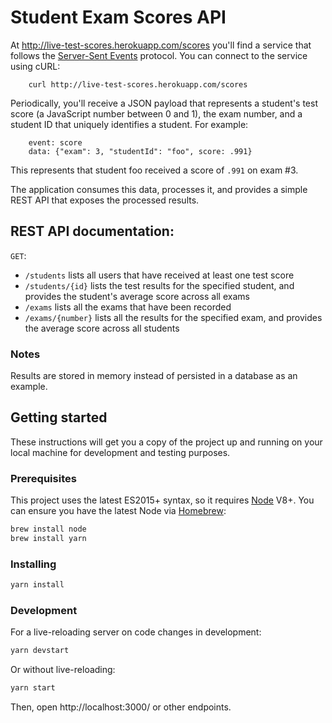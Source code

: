 # Student Exam Scores API

At http://live-test-scores.herokuapp.com/scores you'll find a service that follows the [Server-Sent Events](https://html.spec.whatwg.org/multipage/server-sent-events.html) protocol. You can connect to the service using cURL:

        curl http://live-test-scores.herokuapp.com/scores

Periodically, you'll receive a JSON payload that represents a student's test score (a JavaScript number between 0 and 1), the exam number, and a student ID that uniquely identifies a student. For example:


        event: score
        data: {"exam": 3, "studentId": "foo", score: .991}

This represents that student foo received a score of `.991` on exam #3.

The application consumes this data, processes it, and provides a simple REST API that exposes the processed results.

## REST API documentation:

`GET`:
   * `/students` lists all users that have received at least one test score
   * `/students/{id}` lists the test results for the specified student, and provides the student's average score across all exams
   * `/exams` lists all the exams that have been recorded
   * `/exams/{number}` lists all the results for the specified exam, and provides the average score across all students

### Notes

Results are stored in memory instead of persisted in a database as an example.

## Getting started

These instructions will get you a copy of the project up and running on your local machine for development and testing purposes.

### Prerequisites

This project uses the latest ES2015+ syntax, so it requires [Node](https://nodejs.org/) V8+. You can ensure you have the latest Node via [Homebrew](https://brew.sh/):

```sh
brew install node
brew install yarn
```

### Installing

```sh
yarn install
```

### Development

For a live-reloading server on code changes in development:
```sh
yarn devstart
```

Or without live-reloading:
```sh
yarn start
```

Then, open http://localhost:3000/ or other endpoints.
